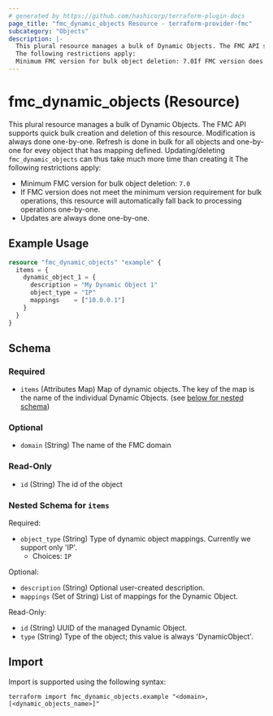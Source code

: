 ```yaml
---
# generated by https://github.com/hashicorp/terraform-plugin-docs
page_title: "fmc_dynamic_objects Resource - terraform-provider-fmc"
subcategory: "Objects"
description: |-
  This plural resource manages a bulk of Dynamic Objects. The FMC API supports quick bulk creation and deletion of this resource. Modification is always done one-by-one. Refresh is done in bulk for all objects and one-by-one for evey object that has mapping defined. Updating/deleting fmc_dynamic_objects can thus take much more time than creating it
  The following restrictions apply:
  Minimum FMC version for bulk object deletion: 7.0If FMC version does not meet the minimum version requirement for bulk operations, this resource will automatically fall back to processing operations one-by-one.Updates are always done one-by-one.
---
```


# fmc_dynamic_objects (Resource)

This plural resource manages a bulk of Dynamic Objects. The FMC API supports quick bulk creation and deletion of this resource. Modification is always done one-by-one. Refresh is done in bulk for all objects and one-by-one for evey object that has mapping defined. Updating/deleting `fmc_dynamic_objects` can thus take much more time than creating it
The following restrictions apply:
  - Minimum FMC version for bulk object deletion: `7.0`
  - If FMC version does not meet the minimum version requirement for bulk operations, this resource will automatically fall back to processing operations one-by-one.
  - Updates are always done one-by-one.

## Example Usage

```terraform
resource "fmc_dynamic_objects" "example" {
  items = {
    dynamic_object_1 = {
      description = "My Dynamic Object 1"
      object_type = "IP"
      mappings    = ["10.0.0.1"]
    }
  }
}
```

<!-- schema generated by tfplugindocs -->
## Schema

### Required

- `items` (Attributes Map) Map of dynamic objects. The key of the map is the name of the individual Dynamic Objects. (see [below for nested schema](#nestedatt--items))

### Optional

- `domain` (String) The name of the FMC domain

### Read-Only

- `id` (String) The id of the object

<a id="nestedatt--items"></a>
### Nested Schema for `items`

Required:

- `object_type` (String) Type of dynamic object mappings. Currently we support only 'IP'.
  - Choices: `IP`

Optional:

- `description` (String) Optional user-created description.
- `mappings` (Set of String) List of mappings for the Dynamic Object.

Read-Only:

- `id` (String) UUID of the managed Dynamic Object.
- `type` (String) Type of the object; this value is always 'DynamicObject'.

## Import

Import is supported using the following syntax:

```shell
terraform import fmc_dynamic_objects.example "<domain>,[<dynamic_objects_name>]"
```
